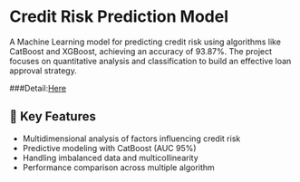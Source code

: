# Credit Risk Prediction Model

A Machine Learning model for predicting credit risk using algorithms like CatBoost and XGBoost, achieving an accuracy of 93.87%. The project focuses on quantitative analysis and classification to build an effective loan approval strategy.

###Detail:[Here](https://github.com/phoenisnguyn/Credit_Risk_Prediction_Model/blob/main/Credit_Risk_final%20(2).ipynb)


## 🚀 Key Features

- Multidimensional analysis of factors influencing credit risk
- Predictive modeling with CatBoost (AUC 95%)
- Handling imbalanced data and multicollinearity
- Performance comparison across multiple algorithm

